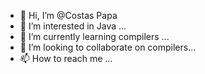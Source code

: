- 👋 Hi, I’m @Costas Papa
- 👀 I’m interested in Java ...
- 🌱 I’m currently learning compilers ...
- 💞️ I’m looking to collaborate on compilers...
- 📫 How to reach me ...

<!---
CostasPa/CostasPa is a ✨ special ✨ repository because its `README.md` (this file) appears on your GitHub profile.
You can click the Preview link to take a look at your changes.
--->
